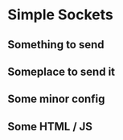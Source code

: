 # Simple Sockets


## Something to send


## Someplace to send it


## Some minor config


## Some HTML / JS